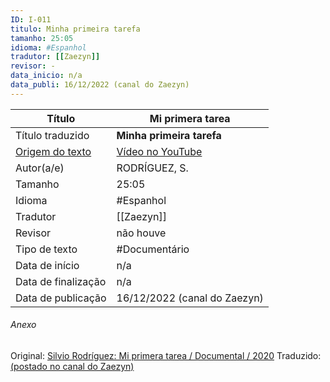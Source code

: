 ```yaml
---
ID: I-011
titulo: Minha primeira tarefa
tamanho: 25:05
idioma: #Espanhol  
tradutor: [[Zaezyn]]
revisor: -
data_inicio: n/a
data_publi: 16/12/2022 (canal do Zaezyn)
---
```

| Título              |Mi primera tarea|
| ------------------- | ------------- |
| Título traduzido    |**Minha primeira tarefa**|
| [Origem do texto](https://youtu.be/XnCmeuMtmvY)   |[Vídeo no YouTube](https://youtu.be/XnCmeuMtmvY)|
| Autor(a/e)          |RODRÍGUEZ, S.|
| Tamanho             | 25:05         |
| Idioma              | #Espanhol     |
| Tradutor            | [[Zaezyn]]    |
| Revisor             | não houve     |
| Tipo de texto       | #Documentário |
| Data de início      |n/a|
| Data de finalização |n/a|
| Data de publicação  |16/12/2022 (canal do Zaezyn)|

###### Anexo
Original: [Silvio Rodríguez: Mi primera tarea / Documental / 2020](https://youtu.be/XnCmeuMtmvY)
Traduzido: [(postado no canal do Zaezyn)](https://youtu.be/XoVT5ZwaEy4)
